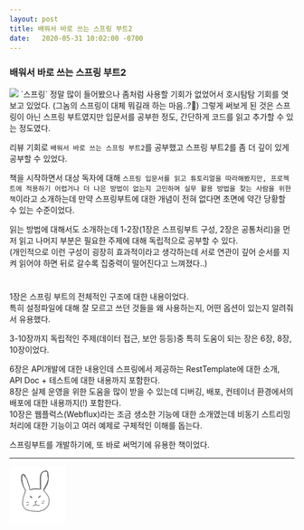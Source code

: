 ```yaml
---
layout: post
title: 배워서 바로 쓰는 스프링 부트2 
date:   2020-05-31 10:02:00 -0700
---
```


### 배워서 바로 쓰는 스프링 부트2

<img src="https://user-images.githubusercontent.com/11007191/83355252-3e5fa200-a399-11ea-8360-d55e2f417e0a.jpeg" width="120">
`스프링` 정말 많이 들어봤으나 좀처럼 사용할 기회가 없었어서 호시탐탐 기회를 엿보고 있었다. (그놈의 스프링이 대체 뭐길래 하는 마음..?🧐)      
그렇게 써보게 된 것은 스프링이 아닌 스프링 부트였지만 입문서를 공부한 정도, 간단하게 코드를 읽고 추가할 수 있는 정도였다.         

리뷰 기회로 `배워서 바로 쓰는 스프링 부트2`를 공부했고 스프링 부트2를 좀 더 깊이 있게 공부할 수 있었다.       


책을 시작하면서 대상 독자에 대해 `스프링 입문서를 읽고 튜토리얼을 따라해봤지만, 프로젝트에 적용하기 어렵거나 더 나은 방법이 없는지 고민하며 실무 활용 방법을 찾는 사람을 위한 책`이라고 소개하는데 만약 스프링부트에 대한 개념이 전혀 없다면 초면에 약간 당황할 수 있는 수준이었다.

읽는 방법에 대해서도 소개하는데 1-2장(1장은 스프링부트 구성, 2장은 공통처리)을 먼저 읽고 나머지 부분은 필요한 주제에 대해 독립적으로 공부할 수 있다.     
(개인적으로 이런 구성이 굉장히 효과적이라고 생각하는데 서로 연관이 깊어 순서를 지켜 읽어야 하면 뒤로 갈수록 집중력이 떨어진다고 느껴졌다..)     

#

1장은 스프링 부트의 전체적인 구조에 대한 내용이었다.     
특히 설정파일에 대해 잘 모르고 쓰던 것들을 왜 사용하는지, 어떤 옵션이 있는지 알려줘서 유용했다.      

3-10장까지 독립적인 주제(데이터 접근, 보안 등등)중 특히 도움이 되는 장은 6장, 8장, 10장이었다.    

6장은 API개발에 대한 내용인데 스프링에서 제공하는 RestTemplate에 대한 소개, API Doc + 테스트에 대한 내용까지 포함한다.     
8장은 실제 운영을 위한 도움을 많이 받을 수 있는데 디버깅, 배포, 컨테이너 환경에서의 배포에 대한 내용까지(!) 포함한다.    
10장은 웹플럭스(Webflux)라는 조금 생소한 기능에 대한 소개였는데 비동기 스트리밍 처리에 대한 기능이고 여러 예제로 구체적인 이해를 돕는다.    

스프링부트를 개발하기에, 또 바로 써먹기에 유용한 책이었다.


<hr>
<img src="/rabbit.jpg" width="100"/>



